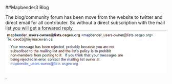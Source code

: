 ##Mapbender3 Blog

  The blog/community forum has been move from the website to twitter and direct email for all contributer. So without a direct subscription with the mail list you will get a forwared reply ![alt tag](https://github.com/CaoDavid3/mapbender-starter/blob/master/Capture.PNG). 
